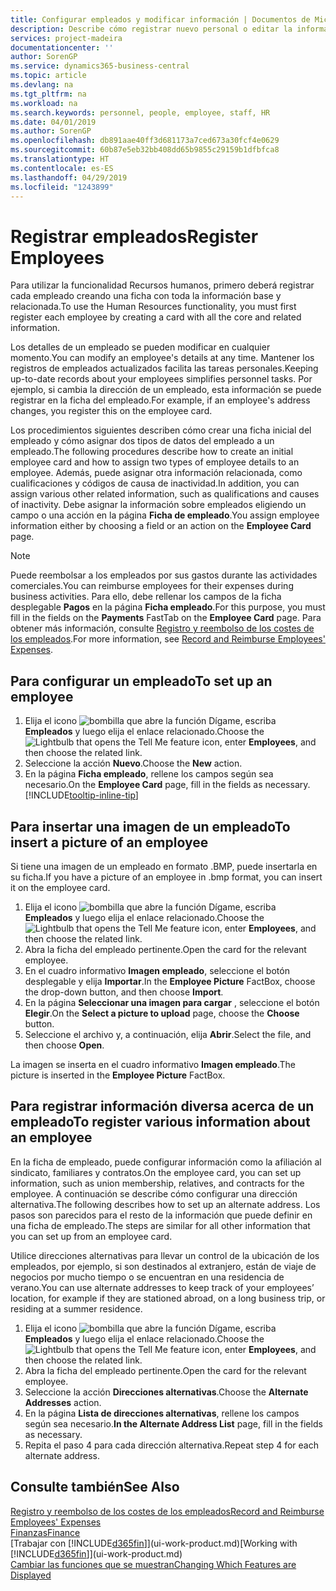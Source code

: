 ```yaml
---
title: Configurar empleados y modificar información | Documentos de Microsoft
description: Describe cómo registrar nuevo personal o editar la información del personal existente.
services: project-madeira
documentationcenter: ''
author: SorenGP
ms.service: dynamics365-business-central
ms.topic: article
ms.devlang: na
ms.tgt_pltfrm: na
ms.workload: na
ms.search.keywords: personnel, people, employee, staff, HR
ms.date: 04/01/2019
ms.author: SorenGP
ms.openlocfilehash: db891aae40ff3d681173a7ced673a30fcf4e0629
ms.sourcegitcommit: 60b87e5eb32bb408dd65b9855c29159b1dfbfca8
ms.translationtype: HT
ms.contentlocale: es-ES
ms.lasthandoff: 04/29/2019
ms.locfileid: "1243899"
---
```

# <a name="register-employees"></a><span data-ttu-id="b70b0-103">Registrar empleados</span><span class="sxs-lookup"><span data-stu-id="b70b0-103">Register Employees</span></span>
<span data-ttu-id="b70b0-104">Para utilizar la funcionalidad Recursos humanos, primero deberá registrar cada empleado creando una ficha con toda la información base y relacionada.</span><span class="sxs-lookup"><span data-stu-id="b70b0-104">To use the Human Resources functionality, you must first register each employee by creating a card with all the core and related information.</span></span>

<span data-ttu-id="b70b0-105">Los detalles de un empleado se pueden modificar en cualquier momento.</span><span class="sxs-lookup"><span data-stu-id="b70b0-105">You can modify an employee's details at any time.</span></span> <span data-ttu-id="b70b0-106">Mantener los registros de empleados actualizados facilita las tareas personales.</span><span class="sxs-lookup"><span data-stu-id="b70b0-106">Keeping up-to-date records about your employees simplifies personnel tasks.</span></span> <span data-ttu-id="b70b0-107">Por ejemplo, si cambia la dirección de un empleado, esta información se puede registrar en la ficha del empleado.</span><span class="sxs-lookup"><span data-stu-id="b70b0-107">For example, if an employee's address changes, you register this on the employee card.</span></span>

<span data-ttu-id="b70b0-108">Los procedimientos siguientes describen cómo crear una ficha inicial del empleado y cómo asignar dos tipos de datos del empleado a un empleado.</span><span class="sxs-lookup"><span data-stu-id="b70b0-108">The following procedures describe how to create an initial employee card and how to assign two types of employee details to an employee.</span></span> <span data-ttu-id="b70b0-109">Además, puede asignar otra información relacionada, como cualificaciones y códigos de causa de inactividad.</span><span class="sxs-lookup"><span data-stu-id="b70b0-109">In addition, you can assign various other related information, such as qualifications and causes of inactivity.</span></span> <span data-ttu-id="b70b0-110">Debe asignar la información sobre empleados eligiendo un campo o una acción en la página **Ficha de empleado**.</span><span class="sxs-lookup"><span data-stu-id="b70b0-110">You assign employee information either by choosing a field or an action on the **Employee Card** page.</span></span>

> [!NOTE]  
> <span data-ttu-id="b70b0-111">Puede reembolsar a los empleados por sus gastos durante las actividades comerciales.</span><span class="sxs-lookup"><span data-stu-id="b70b0-111">You can reimburse employees for their expenses during business activities.</span></span> <span data-ttu-id="b70b0-112">Para ello, debe rellenar los campos de la ficha desplegable **Pagos** en la página **Ficha empleado**.</span><span class="sxs-lookup"><span data-stu-id="b70b0-112">For this purpose, you must fill in the fields on the **Payments** FastTab on the **Employee Card** page.</span></span> <span data-ttu-id="b70b0-113">Para obtener más información, consulte [Registro y reembolso de los costes de los empleados](finance-how-record-reimburse-employee-expenses.md).</span><span class="sxs-lookup"><span data-stu-id="b70b0-113">For more information, see [Record and Reimburse Employees' Expenses](finance-how-record-reimburse-employee-expenses.md).</span></span>

## <a name="to-set-up-an-employee"></a><span data-ttu-id="b70b0-114">Para configurar un empleado</span><span class="sxs-lookup"><span data-stu-id="b70b0-114">To set up an employee</span></span>
1. <span data-ttu-id="b70b0-115">Elija el icono ![bombilla que abre la función Dígame](media/ui-search/search_small.png "Dígame que desea hacer"), escriba **Empleados** y luego elija el enlace relacionado.</span><span class="sxs-lookup"><span data-stu-id="b70b0-115">Choose the ![Lightbulb that opens the Tell Me feature](media/ui-search/search_small.png "Tell me what you want to do") icon, enter **Employees**, and then choose the related link.</span></span>
2. <span data-ttu-id="b70b0-116">Seleccione la acción **Nuevo**.</span><span class="sxs-lookup"><span data-stu-id="b70b0-116">Choose the **New** action.</span></span>
3. <span data-ttu-id="b70b0-117">En la página **Ficha empleado**, rellene los campos según sea necesario.</span><span class="sxs-lookup"><span data-stu-id="b70b0-117">On the **Employee Card** page, fill in the fields as necessary.</span></span> [!INCLUDE[tooltip-inline-tip](includes/tooltip-inline-tip_md.md)]

## <a name="to-insert-a-picture-of-an-employee"></a><span data-ttu-id="b70b0-118">Para insertar una imagen de un empleado</span><span class="sxs-lookup"><span data-stu-id="b70b0-118">To insert a picture of an employee</span></span>
<span data-ttu-id="b70b0-119">Si tiene una imagen de un empleado en formato .BMP, puede insertarla en su ficha.</span><span class="sxs-lookup"><span data-stu-id="b70b0-119">If you have a picture of an employee in .bmp format, you can insert it on the employee card.</span></span>

1. <span data-ttu-id="b70b0-120">Elija el icono ![bombilla que abre la función Dígame](media/ui-search/search_small.png "Dígame que desea hacer"), escriba **Empleados** y luego elija el enlace relacionado.</span><span class="sxs-lookup"><span data-stu-id="b70b0-120">Choose the ![Lightbulb that opens the Tell Me feature](media/ui-search/search_small.png "Tell me what you want to do") icon, enter **Employees**, and then choose the related link.</span></span>
2. <span data-ttu-id="b70b0-121">Abra la ficha del empleado pertinente.</span><span class="sxs-lookup"><span data-stu-id="b70b0-121">Open the card for the relevant employee.</span></span>
3. <span data-ttu-id="b70b0-122">En el cuadro informativo **Imagen empleado**, seleccione el botón desplegable y elija **Importar**.</span><span class="sxs-lookup"><span data-stu-id="b70b0-122">In the **Employee Picture** FactBox, choose the drop-down button, and then choose **Import**.</span></span>
4. <span data-ttu-id="b70b0-123">En la página **Seleccionar una imagen para cargar** , seleccione el botón **Elegir**.</span><span class="sxs-lookup"><span data-stu-id="b70b0-123">On the **Select a picture to upload** page, choose the **Choose** button.</span></span>
5. <span data-ttu-id="b70b0-124">Seleccione el archivo y, a continuación, elija **Abrir**.</span><span class="sxs-lookup"><span data-stu-id="b70b0-124">Select the file, and then choose **Open**.</span></span>

<span data-ttu-id="b70b0-125">La imagen se inserta en el cuadro informativo **Imagen empleado**.</span><span class="sxs-lookup"><span data-stu-id="b70b0-125">The picture is inserted in the **Employee Picture** FactBox.</span></span>

## <a name="to-register-various-information-about-an-employee"></a><span data-ttu-id="b70b0-126">Para registrar información diversa acerca de un empleado</span><span class="sxs-lookup"><span data-stu-id="b70b0-126">To register various information about an employee</span></span>
<span data-ttu-id="b70b0-127">En la ficha de empleado, puede configurar información como la afiliación al sindicato, familiares y contratos.</span><span class="sxs-lookup"><span data-stu-id="b70b0-127">On the employee card, you can set up information, such as union membership, relatives, and contracts for the employee.</span></span> <span data-ttu-id="b70b0-128">A continuación se describe cómo configurar una dirección alternativa.</span><span class="sxs-lookup"><span data-stu-id="b70b0-128">The following describes how to set up an alternate address.</span></span> <span data-ttu-id="b70b0-129">Los pasos son parecidos para el resto de la información que puede definir en una ficha de empleado.</span><span class="sxs-lookup"><span data-stu-id="b70b0-129">The steps are similar for all other information that you can set up from an employee card.</span></span>

<span data-ttu-id="b70b0-130">Utilice direcciones alternativas para llevar un control de la ubicación de los empleados, por ejemplo, si son destinados al extranjero, están de viaje de negocios por mucho tiempo o se encuentran en una residencia de verano.</span><span class="sxs-lookup"><span data-stu-id="b70b0-130">You can use alternate addresses to keep track of your employees’ location, for example if they are stationed abroad, on a long business trip, or residing at a summer residence.</span></span>

1. <span data-ttu-id="b70b0-131">Elija el icono ![bombilla que abre la función Dígame](media/ui-search/search_small.png "Dígame que desea hacer"), escriba **Empleados** y luego elija el enlace relacionado.</span><span class="sxs-lookup"><span data-stu-id="b70b0-131">Choose the ![Lightbulb that opens the Tell Me feature](media/ui-search/search_small.png "Tell me what you want to do") icon, enter **Employees**, and then choose the related link.</span></span>
2. <span data-ttu-id="b70b0-132">Abra la ficha del empleado pertinente.</span><span class="sxs-lookup"><span data-stu-id="b70b0-132">Open the card for the relevant employee.</span></span>
3. <span data-ttu-id="b70b0-133">Seleccione la acción **Direcciones alternativas**.</span><span class="sxs-lookup"><span data-stu-id="b70b0-133">Choose the **Alternate Addresses** action.</span></span>
4. <span data-ttu-id="b70b0-134">En la página **Lista de direcciones alternativas**, rellene los campos según sea necesario.</span><span class="sxs-lookup"><span data-stu-id="b70b0-134">**In the Alternate Address List** page, fill in the fields as necessary.</span></span>
5. <span data-ttu-id="b70b0-135">Repita el paso 4 para cada dirección alternativa.</span><span class="sxs-lookup"><span data-stu-id="b70b0-135">Repeat step 4 for each alternate address.</span></span>

## <a name="see-also"></a><span data-ttu-id="b70b0-136">Consulte también</span><span class="sxs-lookup"><span data-stu-id="b70b0-136">See Also</span></span>
[<span data-ttu-id="b70b0-137">Registro y reembolso de los costes de los empleados</span><span class="sxs-lookup"><span data-stu-id="b70b0-137">Record and Reimburse Employees' Expenses</span></span>](finance-how-record-reimburse-employee-expenses.md)  
[<span data-ttu-id="b70b0-138">Finanzas</span><span class="sxs-lookup"><span data-stu-id="b70b0-138">Finance</span></span>](finance.md)  
<span data-ttu-id="b70b0-139">[Trabajar con [!INCLUDE[d365fin](includes/d365fin_md.md)]](ui-work-product.md)</span><span class="sxs-lookup"><span data-stu-id="b70b0-139">[Working with [!INCLUDE[d365fin](includes/d365fin_md.md)]](ui-work-product.md)</span></span>  
[<span data-ttu-id="b70b0-140">Cambiar las funciones que se muestran</span><span class="sxs-lookup"><span data-stu-id="b70b0-140">Changing Which Features are Displayed</span></span>](ui-experiences.md)
